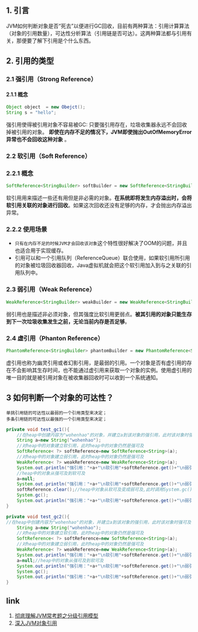 ## 1. 引言

JVM如何判断对象是否“死去”以便进行GC回收，目前有两种算法：引用计算算法（对象的引用数量），可达性分析算法（引用链是否可达）。这两种算法都与引用有关，那便要了解下引用是个什么东西。

## 2. 引用的类型


### 2.1 强引用（Strong Reference）

#### 2.1.1 概念
``` java 
Object object  = new Obejct();
String s = "hello";
```
强引用使得被引用对象不容易被GC: 只要强引用存在，垃圾收集器永远不会回收掉被引用的对象。 **即使在内存不足的情况下，JVM即使抛出OutOfMemoryError异常也不会回收这种对象** 。

### 2.2 软引用（Soft Reference）

### 2.2.1 概念
``` java
SoftReference<StringBuilder> softBuilder = new SoftReference<StringBuilder>(builder);
```
软引用用来描述一些还有用但是非必需的对象。**在系统即将发生内存溢出时，会将软引用关联的对象进行回收**。如果这次回收还没有足够的内存，才会抛出内存溢出异常。

### 2.2.2 使用场景

- `只有在内存不足的时候JVM才会回收该对象`这个特性很好解决了OOM的问题，并且也适合用于实现缓存。
- 引用可以和一个引用队列（ReferenceQueue）联合使用，如果软引用所引用的对象被垃圾回收器回收，Java虚拟机就会把这个软引用加入到与之关联的引用队列中。


### 2.3 弱引用（Weak Reference）

``` java
WeakReference<StringBuilder> weakBuilder = new WeakReference<StringBuilder>(builder);
```

弱引用也是描述非必须对象，但其强度比软引用更弱点。**被其引用的对象只能生存到下一次垃圾收集发生之前，无论当前内存是否足够**。


### 2.4 虚引用（Phanton Reference）

``` java
PhantomReference<StringBuilder> phantomBuilder = new PhantomReference<StringBuilder>(builder);
```

虚引用也称为幽灵引用或者幻影引用，是最弱的引用。一个对象是否有虚引用的存在不会影响其生存时间，也不能通过虚引用来获取一个对象的实例。使用虚引用的唯一目的就是被引用对象在被收集器回收时可以收到一个系统通知。


## 3 如何判断一个对象的可达性？

    单挑引用链的可达性以最弱的一个引用类型来决定； 
    多条引用链的可达性以最强的一个引用类型来决定；
    
```java
private void test_gc1(){
    //在heap中创建内容为"wohenhao"的对象，并建立a到该对象的强引用，此时该对象时强可及
    String a=new String("wohenhao");
    //对heap中的对象建立软引用，此时heap中的对象仍然是强可及
    SoftReference< ?> softReference=new SoftReference<String>(a);
    //对heap中的对象建立弱引用，此时heap中的对象仍然是强可及
    WeakReference< ?> weakReference=new WeakReference<String>(a);
    System.out.println("强引用："+a+"\n软引用"+softReference.get()+"\n弱引用"+weakReference.get()+"\n");
    //heap中的对象从强可及到软可及
    a=null;
    System.out.println("强引用："+a+"\n软引用"+softReference.get()+"\n弱引用"+weakReference.get()+"\n");
    softReference.clear();//heap中对象从软可及变成弱可及,此时调用System.gc()，
    System.gc();
    System.out.println("强引用："+a+"\n软引用"+softReference.get()+"\n弱引用"+weakReference.get()+"\n");
}

private void test_gc2(){
//在heap中创建内容为"wohenhao"的对象，并建立a到该对象的强引用，此时该对象时强可及
    String a=new String("wohenhao");
    //对heap中的对象建立软引用，此时heap中的对象仍然是强可及
    SoftReference< ?> softReference=new SoftReference<String>(a);
    //对heap中的对象建立弱引用，此时heap中的对象仍然是强可及
    WeakReference< ?> weakReference=new WeakReference<String>(a);
    System.out.println("强引用："+a+"\n软引用"+softReference.get()+"\n弱引用"+weakReference.get()+"\n");
    a=null;//heap中的对象从强可及到软可及
    System.out.println("强引用："+a+"\n软引用"+softReference.get()+"\n弱引用"+weakReference.get()+"\n");
    System.gc();
    System.out.println("强引用："+a+"\n软引用"+softReference.get()+"\n弱引用"+weakReference.get()+"\n");
}
```


## link

1. [彻底理解JVM常考题之分级引用模型](https://mp.weixin.qq.com/s/gA7nZtmvgbNgdP5QipcYJQ)
2. [深入JVM对象引用](https://blog.csdn.net/dd864140130/article/details/49885811)


